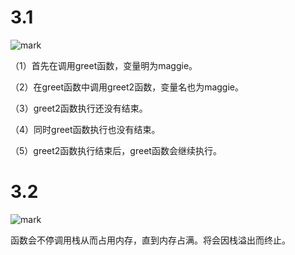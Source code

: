 # 3.1

![mark](http://p6yio0wew.bkt.clouddn.com/blog/180427/B4Al8lBFdI.png)

（1）首先在调用greet函数，变量明为maggie。

（2）在greet函数中调用greet2函数，变量名也为maggie。

（3）greet2函数执行还没有结束。

（4）同时greet函数执行也没有结束。

（5）greet2函数执行结束后，greet函数会继续执行。

# 3.2



![mark](http://p6yio0wew.bkt.clouddn.com/blog/180427/DA4A074El7.png)

函数会不停调用栈从而占用内存，直到内存占满。将会因栈溢出而终止。












